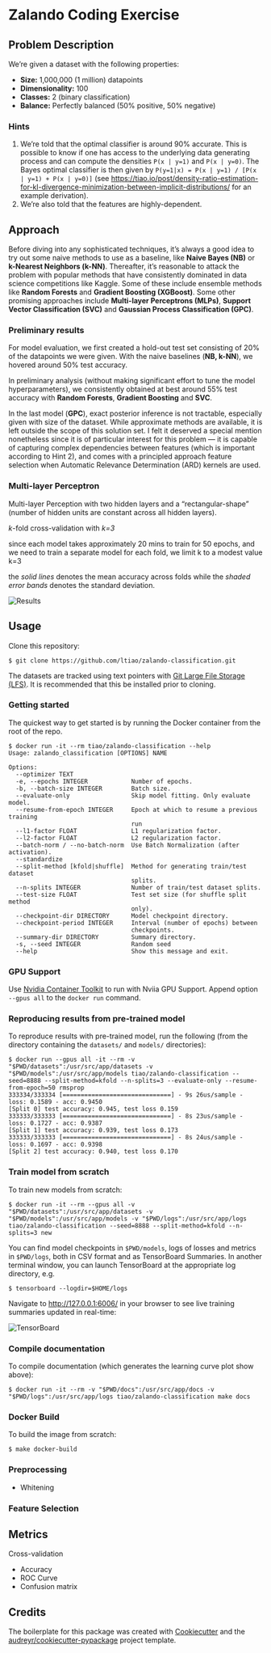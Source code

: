 # Zalando Coding Exercise

## Problem Description

We’re given a dataset with the following properties:

* **Size:** 1,000,000 (1 million) datapoints
* **Dimensionality:** 100
* **Classes:** 2 (binary classification)
* **Balance:** Perfectly balanced (50% positive, 50% negative)

### Hints

1. We’re told that the optimal classifier is around 90% accurate. This is 
   possible to know if one has access to the underlying data generating process 
   and can compute the densities `P(x | y=1)` and `P(x | y=0)`. 
   The Bayes optimal classifier is then given by `P(y=1|x) = P(x | y=1) / [P(x | y=1) + P(x | y=0)]` 
   (see https://tiao.io/post/density-ratio-estimation-for-kl-divergence-minimization-between-implicit-distributions/ 
   for an example derivation).
2. We’re also told that the features are highly-dependent.

## Approach

Before diving into any sophisticated techniques, it’s always a good idea to try
out some naive methods to use as a baseline, like **Naive Bayes (NB)** or 
**k-Nearest Neighbors (k-NN)**. 
Thereafter, it’s reasonable to attack the problem with popular methods that 
have consistently dominated in data science competitions like Kaggle. Some of 
these include ensemble methods like **Random Forests** and **Gradient Boosting (XGBoost)**. 
Some other promising approaches include **Multi-layer Perceptrons (MLPs)**, 
**Support Vector Classification (SVC)** and **Gaussian Process Classification (GPC)**. 

### Preliminary results

For model evaluation, we first created a hold-out test set  consisting of 20% 
of the datapoints we were given. With the naive baselines (**NB, k-NN**), we 
hovered around 50% test accuracy.

In preliminary analysis (without making significant effort to tune the model 
hyperparameters), we consistently obtained at best around 55% test accuracy 
with **Random Forests**, **Gradient Boosting** and **SVC**.

In the last model (**GPC**), exact posterior inference is not tractable, 
especially given with size of the dataset. While approximate methods are 
available, it is left outside the scope of this solution set. I felt it 
deserved a special mention nonetheless since it is of particular interest for 
this problem — it is capable of capturing complex dependencies between features
(which is important according to Hint 2), and comes with a principled approach
feature selection when Automatic Relevance Determination (ARD) kernels are used.

### **Multi-layer Perceptron**

Multi-layer Perception with two hidden layers and a “rectangular-shape” (number 
of hidden units are constant across all hidden layers).

*k*-fold cross-validation with *k=3*

since each model takes approximately 20 mins to train for 50 epochs, and we 
need to train a separate model for each fold, we limit k to a modest value k=3

the *solid lines* denotes the mean accuracy across folds while the *shaded 
error bands* denotes the standard deviation.

![Results](results-2.hires.png)

## Usage

Clone this repository:

```
$ git clone https://github.com/ltiao/zalando-classification.git
```

The datasets are tracked using text pointers with [Git Large File Storage (LFS)](https://git-lfs.github.com/).
It is recommended that this be installed prior to cloning.

### Getting started

The quickest way to get started is by running the Docker container from the 
root of the repo.

```console
$ docker run -it --rm tiao/zalando-classification --help
Usage: zalando_classification [OPTIONS] NAME

Options:
  --optimizer TEXT
  -e, --epochs INTEGER            Number of epochs.
  -b, --batch-size INTEGER        Batch size.
  --evaluate-only                 Skip model fitting. Only evaluate model.
  --resume-from-epoch INTEGER     Epoch at which to resume a previous training
                                  run
  --l1-factor FLOAT               L1 regularization factor.
  --l2-factor FLOAT               L2 regularization factor.
  --batch-norm / --no-batch-norm  Use Batch Normalization (after activation).
  --standardize
  --split-method [kfold|shuffle]  Method for generating train/test dataset
                                  splits.
  --n-splits INTEGER              Number of train/test dataset splits.
  --test-size FLOAT               Test set size (for shuffle split method
                                  only).
  --checkpoint-dir DIRECTORY      Model checkpoint directory.
  --checkpoint-period INTEGER     Interval (number of epochs) between
                                  checkpoints.
  --summary-dir DIRECTORY         Summary directory.
  -s, --seed INTEGER              Random seed
  --help                          Show this message and exit.
```

### GPU Support

Use [Nvidia Container Toolkit](https://github.com/NVIDIA/nvidia-docker/blob/master/README.md#quickstart) to run with Nviia GPU Support. Append option `--gpus all` to
the `docker run` command.

### Reproducing results from pre-trained model

To reproduce results with pre-trained model, run the following (from the 
directory containing the `datasets/` and `models/` directories):

```console
$ docker run --gpus all -it --rm -v "$PWD/datasets":/usr/src/app/datasets -v "$PWD/models":/usr/src/app/models tiao/zalando-classification --seed=8888 --split-method=kfold --n-splits=3 --evaluate-only --resume-from-epoch=50 rmsprop
333334/333334 [==============================] - 9s 26us/sample - loss: 0.1589 - acc: 0.9450
[Split 0] test accuracy: 0.945, test loss 0.159
333333/333333 [==============================] - 8s 23us/sample - loss: 0.1727 - acc: 0.9387
[Split 1] test accuracy: 0.939, test loss 0.173
333333/333333 [==============================] - 8s 24us/sample - loss: 0.1697 - acc: 0.9398
[Split 2] test accuracy: 0.940, test loss 0.170
```

### Train model from scratch

To train new models from scratch:

```console
$ docker run -it --rm --gpus all -v "$PWD/datasets":/usr/src/app/datasets -v "$PWD/models":/usr/src/app/models -v "$PWD/logs":/usr/src/app/logs tiao/zalando-classification --seed=8888 --split-method=kfold --n-splits=3 new  
```

You can find model checkpoints in `$PWD/models`, logs of losses and metrics in 
`$PWD/logs`, both in CSV format and as TensorBoard Summaries. In another 
terminal window, you can launch TensorBoard at the appropriate log directory, e.g.

```console
$ tensorboard --logdir=$HOME/logs
```

Navigate to http://127.0.0.1:6006/ in your browser to see live training 
summaries updated in real-time:

![TensorBoard](tensorboard.png)

### Compile documentation

To compile documentation (which generates the learning curve plot show above):

```console
$ docker run -it --rm -v "$PWD/docs":/usr/src/app/docs -v "$PWD/logs":/usr/src/app/logs tiao/zalando-classification make docs
```

### Docker Build

To build the image from scratch:

```console
$ make docker-build
```

### Preprocessing

* Whitening

### **Feature Selection**

## Metrics

Cross-validation

* Accuracy
* ROC Curve
* Confusion matrix

## Credits

The boilerplate for this package was created with [Cookiecutter] and the 
[audreyr/cookiecutter-pypackage] project template.

[Cookiecutter]: https://github.com/audreyr/cookiecutter
[audreyr/cookiecutter-pypackage]: https://github.com/audreyr/cookiecutter-pypackage
